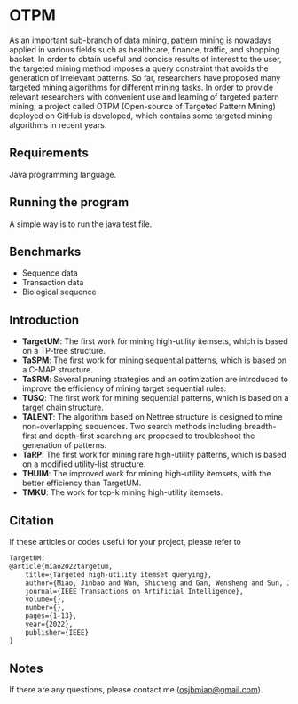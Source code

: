 # OTPM
As an important sub-branch of data mining, pattern mining is nowadays applied in various fields such as healthcare, finance, traffic, and shopping basket. In order to obtain useful and concise results of interest to the user, the targeted mining method imposes a query constraint that avoids the generation of irrelevant patterns. So far, researchers have proposed many targeted mining algorithms for different mining tasks. In order to provide relevant researchers with convenient use and learning of targeted pattern mining, a project called OTPM (Open-source of Targeted Pattern Mining) deployed on GitHub is developed, which contains some targeted mining algorithms in recent years.

## Requirements
Java programming language.

## Running the program
A simple way is to run the java test file.

## Benchmarks
- Sequence data
- Transaction data
- Biological sequence

## Introduction
- **TargetUM**: The first work for mining high-utility itemsets, which is based on a TP-tree structure.
- **TaSPM**: The first work for mining sequential patterns, which is based on a C-MAP structure.
- **TaSRM**: Several pruning strategies and an optimization are introduced to improve the efficiency of mining target sequential rules.
- **TUSQ**: The first work for mining sequential patterns, which is based on a target chain structure.
- **TALENT**: The algorithm based on Nettree structure is designed to mine non-overlapping sequences. Two search methods including breadth-first and depth-first searching are proposed to troubleshoot the generation of patterns.
- **TaRP**: The first work for mining rare high-utility patterns, which is based on a modified utility-list structure.
- **THUIM**: The improved work for mining high-utility itemsets, with the better efficiency than TargetUM.
- **TMKU**: The work for top-k mining high-utility itemsets.

## Citation
If these articles or codes useful for your project, please refer to
```xml
TargetUM:
@article{miao2022targetum,
	title={Targeted high-utility itemset querying},
	author={Miao, Jinbao and Wan, Shicheng and Gan, Wensheng and Sun, Jiayi and Chen, Jiahui},
	journal={IEEE Transactions on Artificial Intelligence}, 
	volume={},  
	number={},  
	pages={1-13},
	year={2022},
	publisher={IEEE}
}
```


## Notes
If there are any questions, please contact me (osjbmiao@gmail.com).

